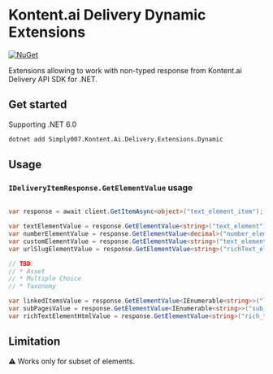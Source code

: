 # Kontent.ai Delivery Dynamic Extensions

 [![NuGet](https://img.shields.io/nuget/v/Simply007.Kontent.Ai.Delivery.Extensions.Dynamic.svg)](https://www.nuget.org/packages/Simply007.Kontent.Ai.Delivery.Extensions.Dynamic)

Extensions allowing to work with non-typed response from Kontent.ai Delivery API SDK for .NET.

## Get started

Supporting .NET 6.0

```sh
dotnet add Simply007.Kontent.Ai.Delivery.Extensions.Dynamic
```

## Usage

### `IDeliveryItemResponse.GetElementValue` usage

```csharp

var response = await client.GetItemAsync<object>("text_element_item");

var textElementValue = response.GetElementValue<string>("text_element");
var numberElementValue = response.GetElementValue<decimal>("number_element");
var customElementValue = response.GetElementValue<string>("text_element");
var urlSlugElementValue = response.GetElementValue<string>("richText_element");

// TBD:
// * Asset
// * Multiple Choice
// * Taxonomy

var linkedItemsValue = response.GetElementValue<IEnumerable<string>>("linked_items_element");
var subPagesValue = response.GetElementValue<IEnumerable<string>>("sub_pages_element");
var richTextElementHtmlValue = response.GetElementValue<string>("rich_text_element");

```

## Limitation

⚠ Works only for subset of elements.
